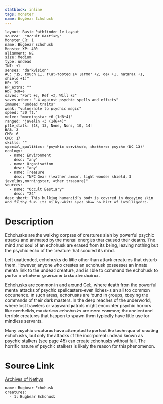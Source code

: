 ```yaml
---
statblock: inline
tags: monster
name: Bugbear Echohusk
---
```

```statblock
layout: Basic Pathfinder 1e Layout
source:  "Occult Bestiary"
Monster_CR: 1
name: Bugbear Echohusk
Monster_XP: 400
alignment: NE
size: Medium
type: undead
INI: +1
senses: "darkvision"
AC: "15, touch 11, flat-footed 14 (armor +2, dex +1, natural +1, shield +1)"
HP: 19
HP_extra: ""
HD: 3d8+6
saves: "Fort +3, Ref +2, Will +3"
saves_other: "-4 against psychic spells and effects"
immune: "undead traits"
weak: "vulnerable to psychic magic"
speed: "30 ft."
melee: "morningstar +6 (1d8+4)"
ranged: "javelin +3 (1d6+4)"
pf1e_stats: [18, 13, None, None, 10, 14]
BAB: 2
CMB: 6
CMD: 17
skills: ""
special_qualities: "psychic servitude, shattered psyche (DC 13)"
ecology:
  - name: Environment
    desc: "any"
  - name: Organisation
    desc: "any"
  - name: Treasure
    desc: "NPC Gear (leather armor, light wooden shield, 3 javelins,morningstar, other treasure)"
sources:
  - name: "Occult Bestiary"
    desc: "24"
desc_short: This hulking humanoid’s body is covered in decaying skin and filthy fur. Its milky-white eyes show no hint of intelligence.
```
# Description
Echohusks are the walking corpses of creatures slain by powerful psychic attacks and animated by the mental energies that caused their deaths. The mind and soul of an echohusk are erased from its being, leaving nothing but the psychic echo of the creature that scoured its mind.

Left unattended, echohusks do little other than attack creatures that disturb them. However, anyone who creates an echohusk possesses an innate mental link to the undead creature, and is able to command the echohusk to perform whatever gruesome tasks she desires.

Echohusks are common in and around Geb, where death from the powerful mental attacks of psychic spellcasters-even liches-is an all too common occurrence. In such areas, echohusks are found in groups, obeying the commands of their dark masters. In the deep reaches of the underworld, where lost travelers or wayward patrols might encounter psychic horrors like neothelids, masterless echohusks are more common; the ancient and terrible creatures that happen to spawn them typically have little use for mindless servants.

Many psychic creatures have attempted to perfect the technique of creating echohusks, but only the attacks of the incorporeal undead known as psychic stalkers (see page 45) can create echohusks without fail. The horrific nature of psychic stalkers is likely the reason for this phenomenon.
# Source Link
[Archives of Nethys](https://aonprd.com/MonsterDisplay.aspx?ItemName=Bugbear%20Echohusk)
```encounter-table
name: Bugbear Echohusk
creatures:
  - 1: Bugbear Echohusk
```

